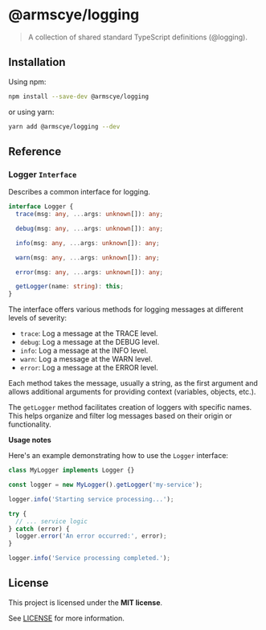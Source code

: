 # @armscye/logging

> A collection of shared standard TypeScript definitions (@logging).

## Installation

Using npm:

```sh
npm install --save-dev @armscye/logging
```

or using yarn:

```sh
yarn add @armscye/logging --dev
```

## Reference

### Logger `Interface`

Describes a common interface for logging.

```ts
interface Logger {
  trace(msg: any, ...args: unknown[]): any;

  debug(msg: any, ...args: unknown[]): any;

  info(msg: any, ...args: unknown[]): any;

  warn(msg: any, ...args: unknown[]): any;

  error(msg: any, ...args: unknown[]): any;

  getLogger(name: string): this;
}
```

The interface offers various methods for logging messages at different levels of severity:

- `trace`: Log a message at the TRACE level.
- `debug`: Log a message at the DEBUG level.
- `info`: Log a message at the INFO level.
- `warn`: Log a message at the WARN level.
- `error`: Log a message at the ERROR level.

Each method takes the message, usually a string, as the first argument and allows additional arguments for providing context (variables, objects, etc.).

The `getLogger` method facilitates creation of loggers with specific names. This helps organize and filter log messages based on their origin or functionality.

**Usage notes**

Here's an example demonstrating how to use the `Logger` interface:

```ts
class MyLogger implements Logger {}

const logger = new MyLogger().getLogger('my-service');

logger.info('Starting service processing...');

try {
  // ... service logic
} catch (error) {
  logger.error('An error occurred:', error);
}

logger.info('Service processing completed.');
```

## License

This project is licensed under the **MIT license**.

See [LICENSE](LICENSE) for more information.
